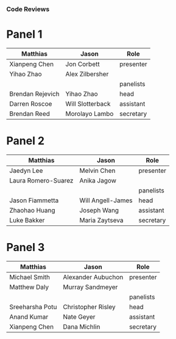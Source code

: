 ### Code Reviews 

# Panel 1

| Matthias 	         | Jason  		  | Role		   |
| ---------------------- | ---------------------- | ---------------------- |
| Xianpeng Chen | Jon Corbett | presenter |
| Yihao Zhao | Alex Zilbersher |           |
|                   |                   | panelists |
| Brendan Rejevich | Yihao Zhao | head |
| Darren Roscoe | Will Slotterback | assistant |
| Brendan Reed | Morolayo Lambo | secretary |

# Panel 2

| Matthias 	         | Jason  		  | Role		   |
| ---------------------- | ---------------------- | ---------------------- |
| Jaedyn Lee | Melvin Chen | presenter |
| Laura Romero-Suarez | Anika Jagow |           |
|                   |                   | panelists |
| Jason Fiammetta | Will Angell-James | head |
| Zhaohao Huang | Joseph Wang | assistant |
| Luke Bakker | Maria Zaytseva | secretary |

# Panel 3

| Matthias 	         | Jason  		  | Role		   |
| ---------------------- | ---------------------- | ---------------------- |
| Michael Smith | Alexander Aubuchon | presenter |
| Matthew Daly | Murray Sandmeyer |           |
|                   |                   | panelists |
| Sreeharsha Potu | Christopher Risley | head |
| Anand Kumar | Nate Geyer | assistant |
| Xianpeng Chen | Dana Michlin | secretary |
